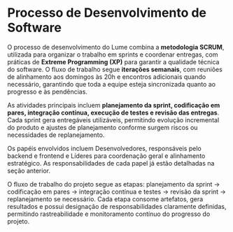 # Processo de Desenvolvimento de Software 

O processo de desenvolvimento do Lume combina a **metodologia SCRUM**, utilizada para organizar o trabalho em sprints e coordenar entregas, com práticas de **Extreme Programming (XP)** para garantir a qualidade técnica do software. O fluxo de trabalho segue **iterações semanais**, com reuniões de alinhamento aos domingos às 20h e encontros adicionais quando necessário, garantindo que toda a equipe esteja sincronizada quanto ao progresso e às pendências.

As atividades principais incluem **planejamento da sprint, codificação em pares, integração contínua, execução de testes e revisão das entregas**. Cada sprint gera entregáveis utilizáveis, permitindo evolução incremental do produto e ajustes de planejamento conforme surgem riscos ou necessidades de replanejamento.

Os papéis envolvidos incluem Desenvolvedores, responsáveis pelo backend e frontend e Líderes para coordenação geral e alinhamento estratégico. As responsabilidades de cada papel já estão detalhadas na seção anterior.

O fluxo de trabalho do projeto segue as etapas: planejamento da sprint → codificação em pares → integração contínua e testes → revisão da sprint → replanejamento se necessário. Cada etapa consome artefatos, gera resultados e possui designação de responsabilidades claramente definidas, permitindo rastreabilidade e monitoramento contínuo do progresso do projeto.